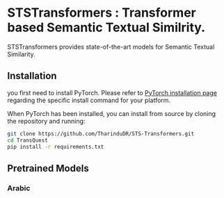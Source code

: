 # STSTransformers : Transformer based Semantic Textual Similrity. 

STSTransformers provides state-of-the-art models for Semantic Textual Similarity.

## Installation
you first need to install PyTorch.
Please refer to [PyTorch installation page](https://pytorch.org/get-started/locally/#start-locally) regarding the specific install command for your platform.

When PyTorch has been installed, you can install from source by cloning the repository and running:

```bash
git clone https://github.com/TharinduDR/STS-Transformers.git
cd TransQuest
pip install -r requirements.txt
``` 

## Pretrained Models

### Arabic